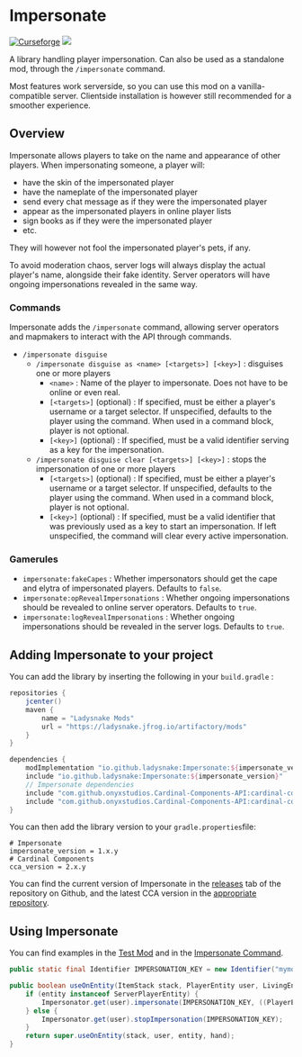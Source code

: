 # Impersonate

[![Curseforge](https://curse.nikky.moe/api/img/360333?logo)](https://www.curseforge.com/projects/360333) [![](https://jitpack.io/v/Ladysnake/Impersonate.svg)](https://jitpack.io/#Ladysnake/Impersonate)

A library handling player impersonation. Can also be used as a standalone mod, through the `/impersonate` command.

Most features work serverside, so you can use this mod on a vanilla-compatible server. Clientside installation is however
still recommended for a smoother experience.

## Overview

Impersonate allows players to take on the name and appearance of other players. When impersonating someone, a player
will:
- have the skin of the impersonated player  
- have the nameplate of the impersonated player  
- send every chat message as if they were the impersonated player  
- appear as the impersonated players in online player lists  
- sign books as if they were the impersonated player  
- etc.  

They will however not fool the impersonated player's pets, if any.

To avoid moderation chaos, server logs will always display the actual player's name, alongside their fake identity. Server operators will have ongoing impersonations revealed in the same way.

### Commands  
Impersonate adds the `/impersonate` command, allowing server operators and mapmakers to interact with the API through
commands.  
- `/impersonate disguise`  
    - `/impersonate disguise as <name> [<targets>] [<key>]` : disguises one or more players  
        - `<name>` : Name of the player to impersonate. Does not have to be online or even real.  
        - `[<targets>]` (optional) : If specified, must be either a player's username or a target selector. If unspecified, defaults to the player using the command. When used in a command block, player is not optional.  
        - `[<key>]` (optional) : If specified, must be a valid identifier serving as a key for the impersonation.  
    - `/impersonate disguise clear [<targets>] [<key>]` : stops the impersonation of one or more players  
        - `[<targets>]` (optional) : If specified, must be either a player's username or a target selector. If unspecified, defaults to the player using the command. When used in a command block, player is not optional.  
        - `[<key>]` (optional) : If specified, must be a valid identifier that was previously used as a key to start an impersonation. If left unspecified, the command will clear every active impersonation.  
    
### Gamerules
- `impersonate:fakeCapes` : Whether impersonators should get the cape and elytra of impersonated players. Defaults to `false`.  
- `impersonate:opRevealImpersonations` : Whether ongoing impersonations should be revealed to online server operators. Defaults to `true`.  
- `impersonate:logRevealImpersonations` : Whether ongoing impersonations should be revealed in the server logs. Defaults to `true`.  

## Adding Impersonate to your project

You can add the library by inserting the following in your `build.gradle` :

```gradle
repositories {
    jcenter()
	maven { 
        name = "Ladysnake Mods"
        url = "https://ladysnake.jfrog.io/artifactory/mods"
    }
}

dependencies {
    modImplementation "io.github.ladysnake:Impersonate:${impersonate_version}"
    include "io.github.ladysnake:Impersonate:${impersonate_version}"
    // Impersonate dependencies
    include "com.github.onyxstudios.Cardinal-Components-API:cardinal-components-base:${cca_version}"
    include "com.github.onyxstudios.Cardinal-Components-API:cardinal-components-entity:${cca_version}"
}
```

You can then add the library version to your `gradle.properties`file:

```properties
# Impersonate
impersonate_version = 1.x.y
# Cardinal Components
cca_version = 2.x.y
```

You can find the current version of Impersonate in the [releases](https://github.com/Ladysnake/Impersonate/releases) tab of the repository on Github,
and the latest CCA version in the [appropriate repository](https://github.com/OnyxStudios/Cardinal-Components-API/releases). 

## Using Impersonate

You can find examples in the [Test Mod](https://github.com/Ladysnake/Impersonate/tree/master/src/testmod/java/io/github/ladysnake/impersonatest)
and in the [Impersonate Command](https://github.com/Ladysnake/Impersonate/blob/master/src/main/java/io/github/ladysnake/impersonate/impl/ImpersonateCommand.java).

```java
public static final Identifier IMPERSONATION_KEY = new Identifier("mymod", "impersonitem");

public boolean useOnEntity(ItemStack stack, PlayerEntity user, LivingEntity entity, Hand hand) {
    if (entity instanceof ServerPlayerEntity) {
        Impersonator.get(user).impersonate(IMPERSONATION_KEY, ((PlayerEntity) entity).getGameProfile());
    } else {
        Impersonator.get(user).stopImpersonation(IMPERSONATION_KEY);
    }
    return super.useOnEntity(stack, user, entity, hand);
}
```
